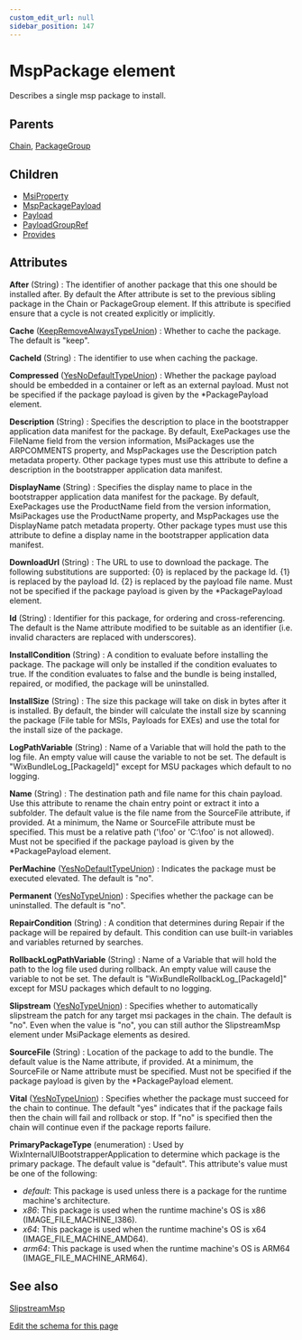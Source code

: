 ```yaml
---
custom_edit_url: null
sidebar_position: 147
---
```

# MspPackage element
Describes a single msp package to install.

## Parents
[Chain](chain.md), [PackageGroup](packagegroup.md)

## Children
* [MsiProperty](msiproperty.md) 
* [MspPackagePayload](msppackagepayload.md) 
* [Payload](payload.md) 
* [PayloadGroupRef](payloadgroupref.md) 
* [Provides](provides.md) 

## Attributes
**After** (String)
  : The identifier of another package that this one should be installed after. By default the After attribute is set to the previous sibling package in the Chain or PackageGroup element. If this attribute is specified ensure that a cycle is not created explicitly or implicitly.

**Cache** ([KeepRemoveAlwaysTypeUnion](keepremovealwaystype.md 'Values of this type will either be "always", "keep", or "remove".'))
  : Whether to cache the package. The default is "keep".

**CacheId** (String)
  : The identifier to use when caching the package.

**Compressed** ([YesNoDefaultTypeUnion](yesnodefaulttype.md 'Values of this type will either be "default", "yes", or "no".'))
  : Whether the package payload should be embedded in a container or left as an external payload. Must not be specified if the package payload is given by the *PackagePayload element.

**Description** (String)
  : Specifies the description to place in the bootstrapper application data manifest for the package. By default, ExePackages use the FileName field from the version information, MsiPackages use the ARPCOMMENTS property, and MspPackages use the Description patch metadata property. Other package types must use this attribute to define a description in the bootstrapper application data manifest.

**DisplayName** (String)
  : Specifies the display name to place in the bootstrapper application data manifest for the package. By default, ExePackages use the ProductName field from the version information, MsiPackages use the ProductName property, and MspPackages use the DisplayName patch metadata property. Other package types must use this attribute to define a display name in the bootstrapper application data manifest.

**DownloadUrl** (String)
  : The URL to use to download the package. The following substitutions are supported:  {0} is replaced by the package Id. {1} is replaced by the payload Id. {2} is replaced by the payload file name.  Must not be specified if the package payload is given by the *PackagePayload element.

**Id** (String)
  : Identifier for this package, for ordering and cross-referencing. The default is the Name attribute modified to be suitable as an identifier (i.e. invalid characters are replaced with underscores).

**InstallCondition** (String)
  : A condition to evaluate before installing the package. The package will only be installed if the condition evaluates to true. If the condition evaluates to false and the bundle is being installed, repaired, or modified, the package will be uninstalled.

**InstallSize** (String)
  : The size this package will take on disk in bytes after it is installed. By default, the binder will calculate the install size by scanning the package (File table for MSIs, Payloads for EXEs) and use the total for the install size of the package.

**LogPathVariable** (String)
  : Name of a Variable that will hold the path to the log file. An empty value will cause the variable to not be set. The default is "WixBundleLog_[PackageId]" except for MSU packages which default to no logging.

**Name** (String)
  : The destination path and file name for this chain payload. Use this attribute to rename the chain entry point or extract it into a subfolder. The default value is the file name from the SourceFile attribute, if provided. At a minimum, the Name or SourceFile attribute must be specified. This must be a relative path ('\foo' or 'C:\foo' is not allowed). Must not be specified if the package payload is given by the *PackagePayload element.

**PerMachine** ([YesNoDefaultTypeUnion](yesnodefaulttype.md 'Values of this type will either be "default", "yes", or "no".'))
  : Indicates the package must be executed elevated. The default is "no".

**Permanent** ([YesNoTypeUnion](yesnotype.md 'Values of this type will either be "yes"/"true" or "no"/"false".'))
  : Specifies whether the package can be uninstalled. The default is "no".

**RepairCondition** (String)
  : A condition that determines during Repair if the package will be repaired by default. This condition can use built-in variables and variables returned by searches.

**RollbackLogPathVariable** (String)
  : Name of a Variable that will hold the path to the log file used during rollback. An empty value will cause the variable to not be set. The default is "WixBundleRollbackLog_[PackageId]" except for MSU packages which default to no logging.

**Slipstream** ([YesNoTypeUnion](yesnotype.md 'Values of this type will either be "yes"/"true" or "no"/"false".'))
  : Specifies whether to automatically slipstream the patch for any target msi packages in the chain. The default is "no". Even when the value is "no", you can still author the SlipstreamMsp element under MsiPackage elements as desired.

**SourceFile** (String)
  : Location of the package to add to the bundle. The default value is the Name attribute, if provided. At a minimum, the SourceFile or Name attribute must be specified. Must not be specified if the package payload is given by the *PackagePayload element.

**Vital** ([YesNoTypeUnion](yesnotype.md 'Values of this type will either be "yes"/"true" or "no"/"false".'))
  : Specifies whether the package must succeed for the chain to continue. The default "yes" indicates that if the package fails then the chain will fail and rollback or stop. If "no" is specified then the chain will continue even if the package reports failure.

**PrimaryPackageType** (enumeration)
  : Used by WixInternalUIBootstrapperApplication to determine which package is the primary package. The default value is "default". This attribute's value must be one of the following:
- *default*: This package is used unless there is a package for the runtime machine's architecture.
- *x86*: This package is used when the runtime machine's OS is x86 (IMAGE_FILE_MACHINE_I386).
- *x64*: This package is used when the runtime machine's OS is x64 (IMAGE_FILE_MACHINE_AMD64).
- *arm64*: This package is used when the runtime machine's OS is ARM64 (IMAGE_FILE_MACHINE_ARM64).


## See also
[SlipstreamMsp](slipstreammsp.md)

[Edit the schema for this page](https://github.com/wixtoolset/web/blob/master/src/xsd4/wix.xsd)
